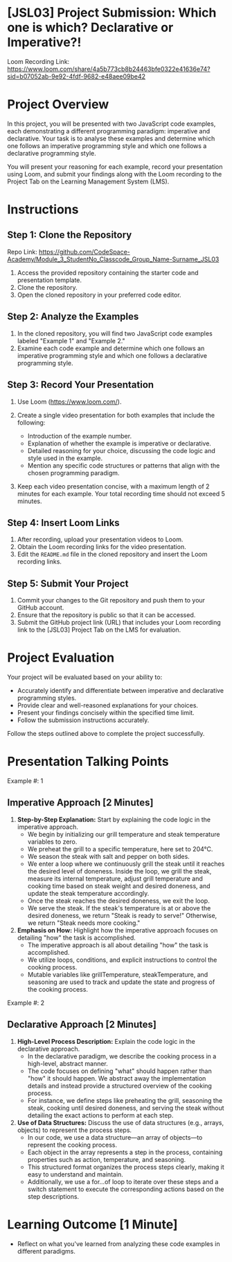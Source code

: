 # [JSL03] Project Submission: Which one is which? Declarative or Imperative?!

Loom Recording Link: https://www.loom.com/share/4a5b773cb8b24463bfe0322e41636e74?sid=b07052ab-9e92-4fdf-9682-e48aee09be42

# Project Overview

In this project, you will be presented with two JavaScript code examples, each demonstrating a different programming paradigm: imperative and declarative. Your task is to analyse these examples and determine which one follows an imperative programming style and which one follows a declarative programming style. 

You will present your reasoning for each example, record your presentation using Loom, and submit your findings along with the Loom recording to the Project Tab on the Learning Management System (LMS).

# Instructions

## Step 1: Clone the Repository

Repo Link: https://github.com/CodeSpace-Academy/Module_3_StudentNo_Classcode_Group_Name-Surname_JSL03

1. Access the provided repository containing the starter code and presentation template.
2. Clone the repository.
3. Open the cloned repository in your preferred code editor.

## Step 2: Analyze the Examples

1. In the cloned repository, you will find two JavaScript code examples labeled "Example 1" and "Example 2."
2. Examine each code example and determine which one follows an imperative programming style and which one follows a declarative programming style.

## Step 3: Record Your Presentation

1. Use Loom (https://www.loom.com/).
2. Create a single video presentation for both examples that include the following:

   - Introduction of the example number.
   - Explanation of whether the example is imperative or declarative.
   - Detailed reasoning for your choice, discussing the code logic and style used in the example.
   - Mention any specific code structures or patterns that align with the chosen programming paradigm.
   
3. Keep each video presentation concise, with a maximum length of 2 minutes for each example. Your total recording time should not exceed 5 minutes.

## Step 4: Insert Loom Links

1. After recording, upload your presentation videos to Loom.
2. Obtain the Loom recording links for the video presentation.
3. Edit the `README.md` file in the cloned repository and insert the Loom recording links.
   
## Step 5: Submit Your Project
1. Commit your changes to the Git repository and push them to your GitHub account.
2. Ensure that the repository is public so that it can be accessed.
3. Submit the GitHub project link (URL) that includes your Loom recording link to the [JSL03] Project Tab on the LMS for evaluation.

# Project Evaluation

Your project will be evaluated based on your ability to:

- Accurately identify and differentiate between imperative and declarative programming styles.
- Provide clear and well-reasoned explanations for your choices.
- Present your findings concisely within the specified time limit.
- Follow the submission instructions accurately.

Follow the steps outlined above to complete the project successfully.

# Presentation Talking Points

Example #: 1

## Imperative Approach [2 Minutes]
1. **Step-by-Step Explanation:** Start by explaining the code logic in the imperative approach.
   - We begin by initializing our grill temperature and steak temperature variables to zero.
   - We preheat the grill to a specific temperature, here set to 204°C.
   - We season the steak with salt and pepper on both sides.
   - We enter a loop where we continuously grill the steak until it reaches the desired level of doneness. Inside the loop, we grill the steak, measure its   internal temperature, adjust grill temperature and cooking time based on steak weight and desired doneness, and update the steak temperature accordingly.
   - Once the steak reaches the desired doneness, we exit the loop.
   - We serve the steak. If the steak's temperature is at or above the desired doneness, we return "Steak is ready to serve!" Otherwise, we return "Steak needs more cooking."
2. **Emphasis on How:** Highlight how the imperative approach focuses on detailing "how" the task is accomplished.
   - The imperative approach is all about detailing "how" the task is accomplished.
   - We utilize loops, conditions, and explicit instructions to control the cooking process.
   - Mutable variables like grillTemperature, steakTemperature, and seasoning are used to track and update the state and progress of the cooking process.


Example #: 2

## Declarative Approach [2 Minutes]
1. **High-Level Process Description:** Explain the code logic in the declarative approach.
   - In the declarative paradigm, we describe the cooking process in a high-level, abstract manner.
   - The code focuses on defining "what" should happen rather than "how" it should happen.
   We abstract away the implementation details and instead provide a structured overview of the cooking process.
   - For instance, we define steps like preheating the grill, seasoning the steak, cooking until desired doneness, and serving the steak without detailing   the exact actions to perform at each step.
2. **Use of Data Structures:** Discuss the use of data structures (e.g., arrays, objects) to represent the process steps.
   - In our code, we use a data structure—an array of objects—to represent the cooking process.
   - Each object in the array represents a step in the process, containing properties such as action, temperature, and seasoning.
   - This structured format organizes the process steps clearly, making it easy to understand and maintain.
   - Additionally, we use a for...of loop to iterate over these steps and a switch statement to execute the corresponding actions based on the step descriptions.

# Learning Outcome [1 Minute]
- Reflect on what you've learned from analyzing these code examples in different paradigms.

